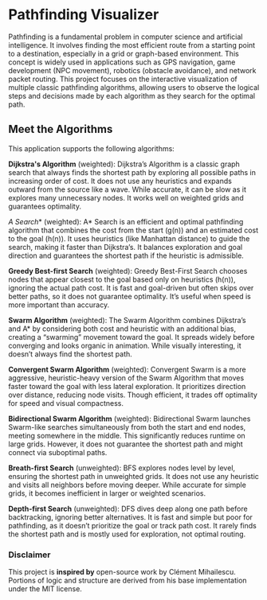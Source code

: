 # Pathfinding Visualizer

Pathfinding is a fundamental problem in computer science and artificial intelligence. It involves finding the most efficient route from a starting point to a destination, especially in a grid or graph-based environment. This concept is widely used in applications such as GPS navigation, game development (NPC movement), robotics (obstacle avoidance), and network packet routing. This project focuses on the interactive visualization of multiple classic pathfinding algorithms, allowing users to observe the logical steps and decisions made by each algorithm as they search for the optimal path.
## Meet the Algorithms

This application supports the following algorithms: 

**Dijkstra's Algorithm** (weighted): Dijkstra’s Algorithm is a classic graph search that always finds the shortest path by exploring all possible paths in increasing order of cost. It does not use any heuristics and expands outward from the source like a wave. While accurate, it can be slow as it explores many unnecessary nodes. It works well on weighted grids and guarantees optimality.


**A* Search** (weighted): A* Search is an efficient and optimal pathfinding algorithm that combines the cost from the start (g(n)) and an estimated cost to the goal (h(n)). It uses heuristics (like Manhattan distance) to guide the search, making it faster than Dijkstra’s. It balances exploration and goal direction and guarantees the shortest path if the heuristic is admissible.

**Greedy Best-first Search** (weighted): Greedy Best-First Search chooses nodes that appear closest to the goal based only on heuristics (h(n)), ignoring the actual path cost. It is fast and goal-driven but often skips over better paths, so it does not guarantee optimality. It’s useful when speed is more important than accuracy.

**Swarm Algorithm** (weighted): The Swarm Algorithm combines Dijkstra’s and A* by considering both cost and heuristic with an additional bias, creating a “swarming” movement toward the goal. It spreads widely before converging and looks organic in animation. While visually interesting, it doesn’t always find the shortest path.

**Convergent Swarm Algorithm** (weighted): Convergent Swarm is a more aggressive, heuristic-heavy version of the Swarm Algorithm that moves faster toward the goal with less lateral exploration. It prioritizes direction over distance, reducing node visits. Though efficient, it trades off optimality for speed and visual compactness.

**Bidirectional Swarm Algorithm** (weighted): Bidirectional Swarm launches Swarm-like searches simultaneously from both the start and end nodes, meeting somewhere in the middle. This significantly reduces runtime on large grids. However, it does not guarantee the shortest path and might connect via suboptimal paths.



**Breath-first Search** (unweighted): BFS explores nodes level by level, ensuring the shortest path in unweighted grids. It does not use any heuristic and visits all neighbors before moving deeper. While accurate for simple grids, it becomes inefficient in larger or weighted scenarios.

**Depth-first Search** (unweighted): DFS dives deep along one path before backtracking, ignoring better alternatives. It is fast and simple but poor for pathfinding, as it doesn’t prioritize the goal or track path cost. It rarely finds the shortest path and is mostly used for exploration, not optimal routing.

###  Disclaimer
This project is **inspired by** open-source work by Clément Mihailescu. Portions of logic and structure are derived from his base implementation under the MIT license.

